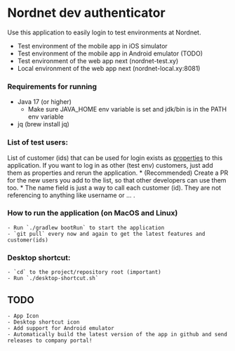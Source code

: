 # Nordnet dev authenticator

Use this application to easily login to test environments at Nordnet. 
 - Test environment of the mobile app in iOS simulator 
 - Test environment of the mobile app in Android emulator (TODO)
 - Test environment of the web app next (nordnet-test.xy)
 - Local environment of the web app next (nordnet-local.xy:8081)

### Requirements for running
 - Java 17 (or higher)
   - Make sure JAVA_HOME env variable is set and jdk/bin is in the PATH env variable
 - jq (brew install jq)

### List of test users:
  List of customer (ids) that can be used for login exists as [properties](src/main/resources/application.yml) to this application.
  If you want to log in as other (test env) customers, just add them as properties and rerun the application.
        * (Recommended) Create a PR for the new users you add to the list, so that other developers can use them too. 
        * The name field is just a way to call each customer (id). They are not referencing to anything like username or ... .

### How to run the application (on MacOS and Linux)
    - Run `./gradlew bootRun` to start the application
    - `git pull` every now and again to get the latest features and customer(ids)

### Desktop shortcut:
    - `cd` to the project/repository root (important)
    - Run `./desktop-shortcut.sh`

## TODO
    - App Icon
    - Desktop shortcut icon
    - Add support for Android emulator
    - Automatically build the latest version of the app in github and send releases to company portal!
